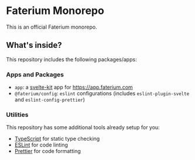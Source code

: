 # Faterium Monorepo

This is an official Faterium monorepo.

## What's inside?

This repository includes the following packages/apps:

### Apps and Packages

- `app`: a [svelte-kit](https://kit.svelte.dev/) app for https://app.faterium.com
- `@faterium/config`: `eslint` configurations (includes `eslint-plugin-svelte` and `eslint-config-prettier`)

### Utilities

This repository has some additional tools already setup for you:

- [TypeScript](https://www.typescriptlang.org/) for static type checking
- [ESLint](https://eslint.org/) for code linting
- [Prettier](https://prettier.io) for code formatting
